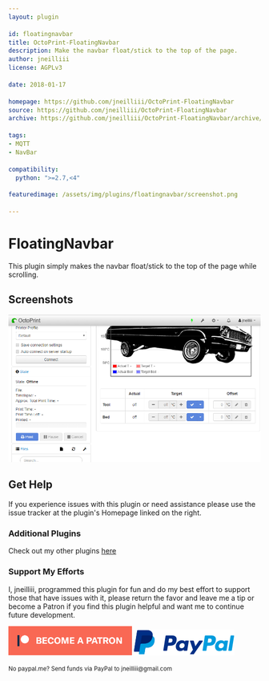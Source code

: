 ```yaml
---
layout: plugin

id: floatingnavbar
title: OctoPrint-FloatingNavbar
description: Make the navbar float/stick to the top of the page.
author: jneilliii
license: AGPLv3

date: 2018-01-17

homepage: https://github.com/jneilliii/OctoPrint-FloatingNavbar
source: https://github.com/jneilliii/OctoPrint-FloatingNavbar
archive: https://github.com/jneilliii/OctoPrint-FloatingNavbar/archive/master.zip

tags:
- MQTT
- NavBar

compatibility:
  python: ">=2.7,<4"

featuredimage: /assets/img/plugins/floatingnavbar/screenshot.png

---
```


# FloatingNavbar

This plugin simply makes the navbar float/stick to the top of the page while scrolling.

## Screenshots

![screenshot](/assets/img/plugins/floatingnavbar/screenshot.png)

## Get Help

If you experience issues with this plugin or need assistance please use the issue tracker at the plugin's Homepage linked on the right.

### Additional Plugins

Check out my other plugins [here](https://plugins.octoprint.org/by_author/#jneilliii)

### Support My Efforts
I, jneilliii, programmed this plugin for fun and do my best effort to support those that have issues with it, please return the favor and leave me a tip or become a Patron if you find this plugin helpful and want me to continue future development.

[![Patreon](/assets/img/plugins/floatingnavbar/patreon-with-text-new.png)](https://www.patreon.com/jneilliii) [![paypal](/assets/img/plugins/floatingnavbar/paypal-with-text.png)](https://paypal.me/jneilliii)

<small>No paypal.me? Send funds via PayPal to jneilliii&#64;gmail&#46;com</small>